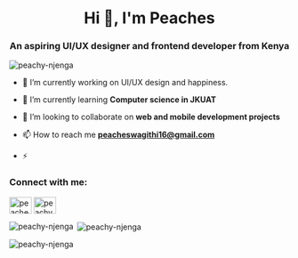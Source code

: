 <h1 align="center">Hi 👋, I'm Peaches</h1>
<h3 align="center">An aspiring UI/UX designer and frontend developer from Kenya</h3>

<p align="left"> <img src="https://komarev.com/ghpvc/?username=peachy-njenga&label=Profile%20views&color=0e75b6&style=flat" alt="peachy-njenga" /> </p>


- 🔭 I’m currently working on UI/UX design and happiness.

- 🌱 I’m currently learning **Computer science in JKUAT**

- 👯 I’m looking to collaborate on **web and mobile development projects**

- 📫 How to reach me **peacheswagithi16@gmail.com**

- ⚡ 

<h3 align="left">Connect with me:</h3>
<p align="left">
<a href="https://linkedin.com/in/peaches-njenga" target="blank"><img align="center" src="https://raw.githubusercontent.com/rahuldkjain/github-profile-readme-generator/master/src/images/icons/Social/linked-in-alt.svg" alt="peaches-njenga" height="30" width="40" /></a>
<a href="https://www.leetcode.com/peachy-njenga" target="blank"><img align="center" src="https://raw.githubusercontent.com/rahuldkjain/github-profile-readme-generator/master/src/images/icons/Social/leet-code.svg" alt="peachy-njenga" height="30" width="40" /></a>
</p>

<p><img align="left" src="https://github-readme-stats.vercel.app/api/top-langs?username=peachy-njenga&show_icons=true&theme=dark&locale=en&layout=compact" alt="peachy-njenga" /></p>

<p>&nbsp;<img align="center" src="https://github-readme-stats.vercel.app/api?username=peachy-njenga&show_icons=true&theme=dark&locale=en" alt="peachy-njenga" /></p>

<p><img align="center" src="https://github-readme-streak-stats.herokuapp.com/?user=peachy-njenga&theme=dark&" alt="peachy-njenga" /></p>


